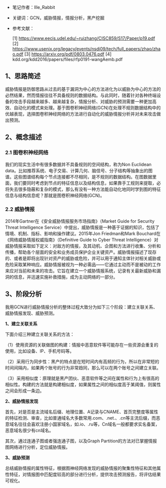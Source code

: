 - 笔记作者：Ille_Rabbit

- 关键词：GCN，威胁情报，情报分析，黑产挖掘

- 参考文献：

  [1] https://www.eecis.udel.edu/~ruizhang/CISC859/S17/Paper/p19.pdf
  [2] https://www.usenix.org/legacy/events/nsdi09/tech/full_papers/zhao/zhao.pdf
  [3] https://arxiv.org/pdf/0803.0476.pdf
  [4] kdd.org/kdd2016/papers/files/rfp0191-wangAemb.pdf

  

## 1、思路简述

威胁情报是防御思路从过去的基于漏洞为中心的方法进化为以威胁为中心的方法的必然结果，然而情报往往不具备规则的数据结构。与此同时，随着针对各种终端设备的攻击手段越来越多、越来越复杂，情报分析、对威胁的预测需要一种更加高效、自动化的模式来处理。基于图卷积神经网络(GCN)在处理不规则数据结构中的优越表现，选择图卷积神经网络的方法进行自动化的威胁情报分析并对未来攻击做出预测。

## 2、概念描述

### 2.1 图卷积神经网络

我们的现实生活中有很多数据并不具备规则的空间结构，称为Non Euclidean data。比如推荐系统、电子交易、计算几何、脑信号、分子结构等抽象出的图谱。这些图谱结构每个节点连接都不尽相同，是不规则的数据结构。在图数据里面，我们要同时考虑到节点的特征信息以及结构信息，如果靠手工规则来提取，必将失去很多隐蔽和复杂的模式，那么有没有一种方法能自动化地同时学到图的特征信息与结构信息呢？那就是图卷积神经网络(GCN)。

### 2.2 威胁情报

2014年Gartner在《安全威胁情报服务市场指南》（Market Guide for Security Threat Intelligence Service）中提出，威胁情报是一种基于证据的知识，包括了情境、机制、指标、影响和操作建议。2015年Jon Friedman和Mark Bouchard在《网络威胁情报权威指南》（Definitive Guide to Cyber Threat Intelligence）对威胁情报采取如下定义：对敌方的情报，及其动机、企图和方法进行收集、分析和传播，帮助各个层面的安全和业务成员保护企业关键资产。威胁情报描述了现存的、或者是即将出现针对资产的威胁或危险，并可以用于通知主体针对相关威胁或危险采取某种响应。威胁情报被视为一种必需品——它通过主动而不是被动的工作来应对当前和未来的攻击。它旨在建立一个威胁情报系统，记录有关最新威胁和漏洞的信息，并迅速实施补救措施，成为主动网络的一部分。


## 3、阶段分析

我用GCN进行威胁情报分析的整体过程大致分为如下三个阶段：建立关联关系、威胁情报发现、威胁预测。

**1、建立关联关系**

下面介绍三种建立关联关系的方法：

（1）使用资源的关联做图的构建：情报中恶意软件等可能存在一些资源会重复的使用，比如设备、IP、手机号码等。

（2）采用行为同步性：黑产的特点是在短时间内有高频的行为，所以在非常短的时间间隔内，如果两个账号的行为非常趋同，那么可以在两个账号之间建立关联。

（3）采用相似度：原理就是黑产团伙、恶意软件等之间在属性和行为上有很高的相似性。构建的方法就是构建相似度，如果属性之间的相似度高于某阈值，则属性之间会形成一条边。

**2、威胁情报发现**

首先，对是否是主流域名后缀、地理位置、A记录与CNAME、首页完整度等属性的特征检测、审查，比如普通域名大多数常用.com、.net.、.cn等主流后缀，而恶意域名往往会喜欢注册小国家域名，如.io、.ru等，Cn域名一般都要求实名备案，恶意域名很少有cn域名。

其次，通过连通子图或者强连通子图，以及Graph Partition的方法对已掌握情报图网络进行分析，定位威胁情报。

**3、威胁预测**

总结威胁情报的属性特征，根据图神经网络发现的威胁情报的聚集性特征和其他属性特征，对情报图中匹配度较高的部分进行分析，提供攻击预测报告，将评估结果可视化。

